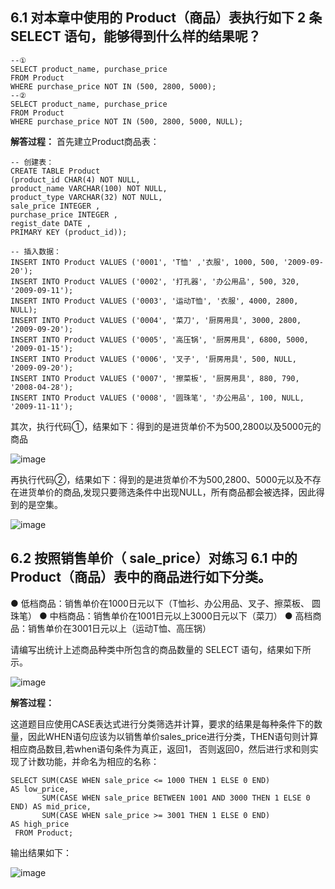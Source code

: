 ## 6.1 对本章中使用的 Product（商品）表执行如下 2 条 SELECT 语句，能够得到什么样的结果呢？

```
--①
SELECT product_name, purchase_price
FROM Product
WHERE purchase_price NOT IN (500, 2800, 5000);
--②
SELECT product_name, purchase_price
FROM Product
WHERE purchase_price NOT IN (500, 2800, 5000, NULL);
```

**解答过程：**
首先建立Product商品表：

```
-- 创建表：
CREATE TABLE Product
(product_id CHAR(4) NOT NULL,
product_name VARCHAR(100) NOT NULL,
product_type VARCHAR(32) NOT NULL,
sale_price INTEGER ,
purchase_price INTEGER ,
regist_date DATE ,
PRIMARY KEY (product_id));

-- 插入数据：
INSERT INTO Product VALUES ('0001', 'T恤' ,'衣服', 1000, 500, '2009-09-20');
INSERT INTO Product VALUES ('0002', '打孔器', '办公用品', 500, 320, '2009-09-11');
INSERT INTO Product VALUES ('0003', '运动T恤', '衣服', 4000, 2800, NULL);
INSERT INTO Product VALUES ('0004', '菜刀', '厨房用具', 3000, 2800, '2009-09-20');
INSERT INTO Product VALUES ('0005', '高压锅', '厨房用具', 6800, 5000, '2009-01-15');
INSERT INTO Product VALUES ('0006', '叉子', '厨房用具', 500, NULL, '2009-09-20');
INSERT INTO Product VALUES ('0007', '擦菜板', '厨房用具', 880, 790, '2008-04-28');
INSERT INTO Product VALUES ('0008', '圆珠笔', '办公用品', 100, NULL, '2009-11-11');
```

其次，执行代码①，结果如下：得到的是进货单价不为500,2800以及5000元的商品

![image](https://user-images.githubusercontent.com/59467331/118779783-f8f3f780-b8bd-11eb-865d-5451b5dad978.png)

再执行代码②，结果如下：得到的是进货单价不为500,2800、5000元以及不存在进货单价的商品,发现只要筛选条件中出现NULL，所有商品都会被选择，因此得到的是空集。

![image](https://user-images.githubusercontent.com/59467331/118779880-13c66c00-b8be-11eb-9cb0-064ba2556aed.png)


## 6.2 按照销售单价（ sale_price）对练习 6.1 中的 Product（商品）表中的商品进行如下分类。

● 低档商品：销售单价在1000日元以下（T恤衫、办公用品、叉子、擦菜板、 圆珠笔）
● 中档商品：销售单价在1001日元以上3000日元以下（菜刀）
● 高档商品：销售单价在3001日元以上（运动T恤、高压锅）

请编写出统计上述商品种类中所包含的商品数量的 SELECT 语句，结果如下所示。

![image](https://user-images.githubusercontent.com/59467331/118781260-75d3a100-b8bf-11eb-8a5a-2fcc4e7e2716.png)


**解答过程：**

这道题目应使用CASE表达式进行分类筛选并计算，要求的结果是每种条件下的数量，因此WHEN语句应该为以销售单价sales_price进行分类，THEN语句则计算相应商品数目,若when语句条件为真正，返回1，
否则返回0，然后进行求和则实现了计数功能，并命名为相应的名称：

```
SELECT SUM(CASE WHEN sale_price <= 1000 THEN 1 ELSE 0 END)               AS low_price,
       SUM(CASE WHEN sale_price BETWEEN 1001 AND 3000 THEN 1 ELSE 0 END) AS mid_price,
       SUM(CASE WHEN sale_price >= 3001 THEN 1 ELSE 0 END)               AS high_price
 FROM Product;
```

输出结果如下：

![image](https://user-images.githubusercontent.com/59467331/118782015-407b8300-b8c0-11eb-9c55-c0d684cb532c.png)
